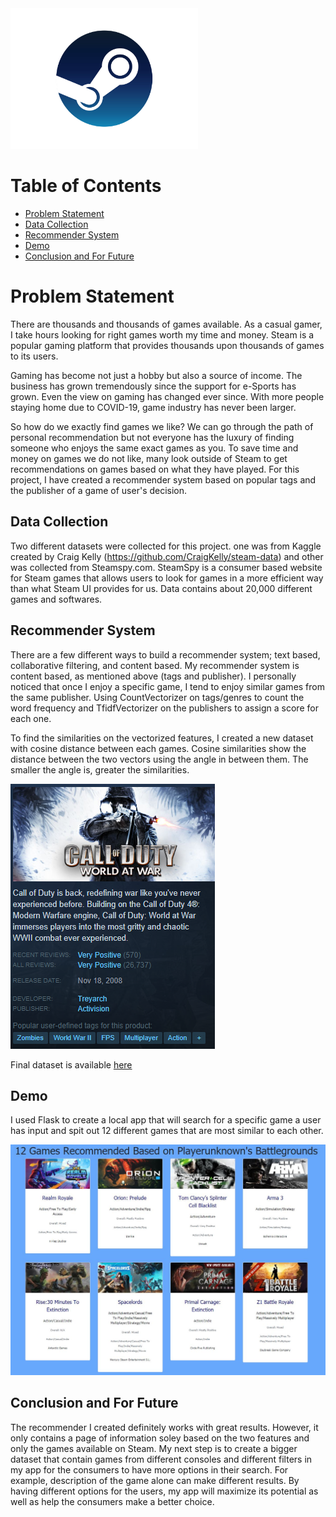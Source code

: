 <img src = "img/steam.png" width="300"/>


# Table of Contents
- [Problem Statement](#Problem-Statement)
- [Data Collection](#Data-Collection)
- [Recommender System](#Recommender-System)
- [Demo](#Demo)
- [Conclusion and For Future](#Conclusion-and-For-Future)

# Problem Statement
There are thousands and thousands of games available. As a casual gamer, I take hours looking for right games worth my time and money.
Steam is a popular gaming platform that provides thousands upon thousands of games to its users. 

Gaming has become not just a hobby but also a source of income. The business has grown tremendously since the support for e-Sports has grown. Even the view on gaming has changed ever since. With more people staying home due to COVID-19, game industry has never been larger.

So how do we exactly find games we like? We can go through the path of personal recommendation but not everyone has the luxury of finding someone who enjoys the same exact games as you. To save time and money on games we do not like, many look outside of Steam to get recommendations on games based on what they have played. For this project, I have created a recommender system based on popular tags and the publisher of a game of user's decision.

## Data Collection
Two different datasets were collected for this project. one was from Kaggle created by Craig Kelly (https://github.com/CraigKelly/steam-data) and other was collected from Steamspy.com. SteamSpy is a consumer based website for Steam games that allows users to look for games in a more efficient way than what Steam UI provides for us. Data contains about 20,000 different games and softwares.

## Recommender System
There are a few different ways to build a recommender system; text based, collaborative filtering, and content based. My recommender system is content based, as mentioned above (tags and publisher). I personally noticed that once I enjoy a specific game, I tend to enjoy similar games from the same publisher. Using CountVectorizer on tags/genres to count the word frequency and TfidfVectorizer on the publishers to assign a score for each one.

To find the similarities on the vectorized features, I created a new dataset with cosine distance between each games. Cosine similarities show the distance between the two vectors using the angle in between them. The smaller the angle is, greater the similarities.

<img src = "img/cod.png">

Final dataset is available [here](https://drive.google.com/file/d/1-2fg5bSDyq6v7jbzu1adtjiQ5oYSjJ_N/view?usp=sharing)

## Demo
I used Flask to create a local app that will search for a specific game a user has input and spit out 12 different games that are most similar to each other.

<img src = "img/recommender.JPG">

## Conclusion and For Future
The recommender I created definitely works with great results. However, it only contains a page of information soley based on the two features and only the games available on Steam. My next step is to create a bigger dataset that contain games from different consoles and different filters in my app for the consumers to have more options in their search. For example, description of the game alone can make different results. By having different options for the users, my app will maximize its potential as well as help the consumers make a better choice.
